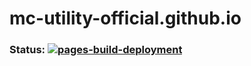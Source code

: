 # mc-utility-official.github.io
### Status: [![pages-build-deployment](https://github.com/mc-utils-official/mc-utils-official.github.io/actions/workflows/pages/pages-build-deployment/badge.svg)](https://github.com/mc-utils-official/mc-utils-official.github.io/actions/workflows/pages/pages-build-deployment)
